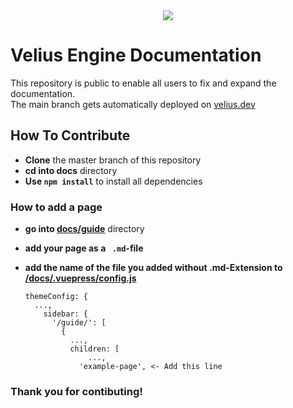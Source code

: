 <div align="center">
  <img src="https://api.netlify.com/api/v1/badges/42a0fbc4-0ffe-4a46-9b42-0571b700ae93/deploy-status"/>
</div>

# Velius Engine Documentation
This repository is public to enable all users to fix and expand the documentation.
<br>The main branch gets automatically deployed on [velius.dev](https://velius.dev/)

## How To Contribute

- **Clone** the master branch of this repository
- **cd into docs** directory
- **Use `npm install`** to install all dependencies

### How to add a page

- **go into [docs/guide](https://github.com/SpyrexDE/VeliusDocs/tree/master/docs/guide)** directory

- **add your page as a ` .md`-file**

- **add the name of the file you added without .md-Extension to [/docs/.vuepress/config.js](https://github.com/SpyrexDE/VeliusDocs/tree/master/docs/.vuepress/config.js)**

  ```
  themeConfig: {
  	...,
      sidebar: {
        '/guide/': [
          {
            ...,
            children: [
            	...,
              'example-page', <- Add this line
  ```

### **Thank you for contibuting!**
